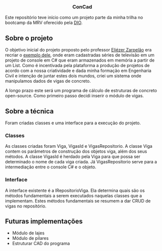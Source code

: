 <h3 align="center">ConCad</h3>

Este repositório teve início como um projeto parte da minha trilha no bootcamp da MRV oferecido pela [DIO](https://www.dio.me/).

## Sobre o projeto

O objetivo inicial do projeto proposto pelo professor [Eliézer Zarpelão](https://www.linkedin.com/in/eliezerzarpelao/) era recriar o [exemplo dele](https://github.com/elizarp/dio-dotnet-poo-lab-2), onde eram cadastradas séries de televisão em um projeto de console em C# que eram armazenados em memória a partir de um List. Como é incentivada pela plataforma a produção de projetos de acordo com a nossa criatividade e dada minha formação em Engenharia Civil e intenção de juntar estes dois mundos, criei um sistema onde manipulamos dados de vigas de concreto.

A longo prazo este será um programa de cálculo de estruturas de concreto open-source. Como primeiro passo decidi inserir o módulo de vigas.

## Sobre a técnica

Foram criadas classes e uma interface para a execução do projeto.

### Classes

As classes criadas foram Viga, VigasId e VigasRepositorio. A classe Viga contem os parâmetros de construção dos objetos viga, além dos seus métodos. A classe VigasId é herdado pela Viga para que possa ser determinado o nome de cada viga criada. Já VigasRepositorio serve para a intermediação entre o console C# e o objeto.

### Interface

A interface existente é a IRepositorioViga. Ela determina quais são os métodos fundamentais a serem executados naquelas classes que a implementam. Estes métodos fundamentais se resumem a dar CRUD de vigas no repositório.

## Futuras implementações

- Módulo de lajes
- Módulo de pilares
- Estruturar CAD do programa
